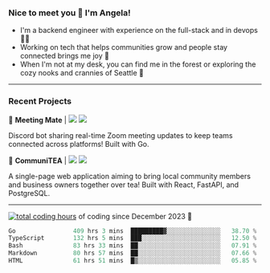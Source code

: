 ### Nice to meet you 👋 I'm Angela!

- I'm a backend engineer with experience on the full-stack and in devops 👩‍💻
- Working on tech that helps communities grow and people stay connected brings me joy 🤝
- When I'm not at my desk, you can find me in the forest or exploring the cozy nooks and crannies of Seattle 🧋

---

### Recent Projects

👾 **Meeting Mate** | [![](https://img.shields.io/badge/Code-violet.svg?style=flat-square)](https://github.com/angelajfisher/meeting-mate) [![](https://img.shields.io/badge/Site-violet.svg?style=flat-square)](https://angelajfisher.com/projects/meeting-mate)

Discord bot sharing real-time Zoom meeting updates to keep teams connected across platforms! Built with Go.

🍵 **CommuniTEA** | [![](https://img.shields.io/badge/Code-green.svg?style=flat-square)](https://gitlab.com/angelajfisher/communiTEA) [![](https://img.shields.io/badge/Demo-green.svg?style=flat-square)](https://angelajfisher.gitlab.io/communiTEA/)

A single-page web application aiming to bring local community members and business owners together over tea!  Built with React, FastAPI, and PostgreSQL.

---

<a href="https://wakatime.com/@018c1e94-8745-411f-aea1-f33be044d952"><img src="https://wakatime.com/badge/user/018c1e94-8745-411f-aea1-f33be044d952.svg?style=flat-square" alt="total coding hours" /></a> of coding since December 2023 🌊<br>
<!--START_SECTION:waka-->

```go
Go                409 hrs 3 mins  █████████▓░░░░░░░░░░░░░░░   38.70 %
TypeScript        132 hrs 5 mins  ███░░░░░░░░░░░░░░░░░░░░░░   12.50 %
Bash              83 hrs 33 mins  ██░░░░░░░░░░░░░░░░░░░░░░░   07.91 %
Markdown          80 hrs 57 mins  ██░░░░░░░░░░░░░░░░░░░░░░░   07.66 %
HTML              61 hrs 51 mins  █▒░░░░░░░░░░░░░░░░░░░░░░░   05.85 %
```

<!--END_SECTION:waka--> 
